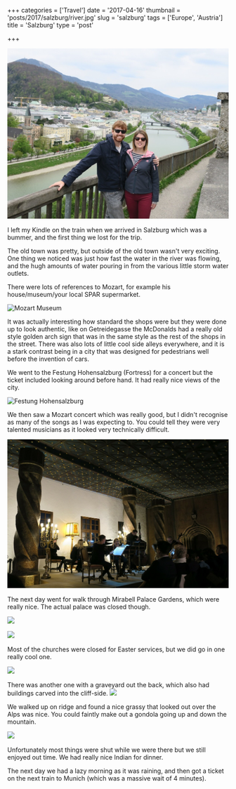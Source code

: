 +++
categories = ['Travel']
date = '2017-04-16'
thumbnail = 'posts/2017/salzburg/river.jpg'
slug = 'salzburg'
tags = ['Europe', 'Austria']
title = 'Salzburg'
type = 'post'

+++

![](river.jpg "River")

I left my Kindle on the train when we arrived in Salzburg which was a bummer, and the first thing we lost for the trip.

The old town was pretty, but outside of the old town wasn't very exciting. One thing we noticed was just how fast the water in the river was flowing, and the hugh amounts of water pouring in from the various little storm water outlets.

There were lots of references to Mozart, for example his house/museum/your local SPAR supermarket.

![](mozart_spar.jpg "Mozart Museum")

It was actually interesting how standard the shops were but they were done up to look authentic, like on Getreidegasse the McDonalds had a really old style golden arch sign that was in the same style as the rest of the shops in the street. There was also lots of little cool side alleys everywhere, and it is a stark contrast being in a city that was designed for pedestrians well before the invention of cars.

We went to the Festung Hohensalzburg (Fortress) for a concert but the ticket included looking around before hand. It had really nice views of the city.

![](fortress2.jpg "Festung Hohensalzburg")

We then saw a Mozart concert which was really good, but I didn't recognise as many of the songs as I was expecting to. You could tell they were very talented musicians as it looked very technically difficult.

![](concert.jpg "")

The next day went for walk through Mirabell Palace Gardens, which were really nice. The actual palace was closed though.

![](gardens1.jpg "")

![](gardens2.jpg "")

Most of the churches were closed for Easter services, but we did go in one really cool one.

![](church.jpg "")

There was another one with a graveyard out the back, which also had buildings carved into the cliff-side.
![](graves.jpg "")

We walked up on ridge and found a nice grassy that looked out over the Alps was nice. You could faintly make out a gondola going up and down the mountain.

![](landscape.jpg "")

Unfortunately most things were shut while we were there but we still enjoyed out time. We had really nice Indian for dinner.

The next day we had a lazy morning as it was raining, and then got a ticket on the next train to Munich (which was a massive wait of 4 minutes).